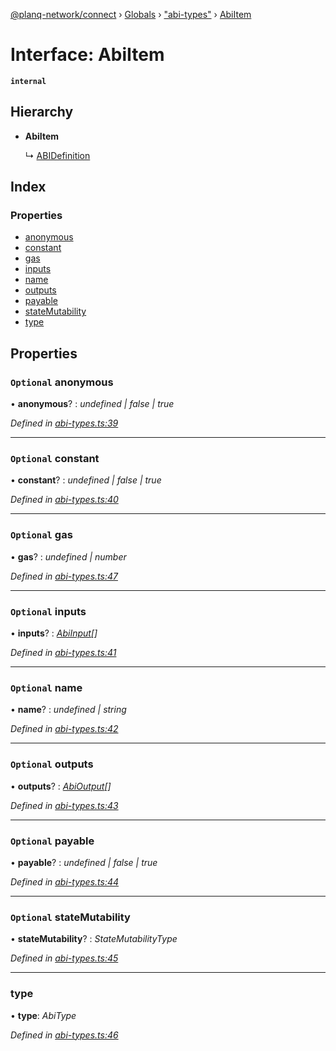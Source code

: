 [@planq-network/connect](../README.md) › [Globals](../globals.md) › ["abi-types"](../modules/_abi_types_.md) › [AbiItem](_abi_types_.abiitem.md)

# Interface: AbiItem

**`internal`** 

## Hierarchy

* **AbiItem**

  ↳ [ABIDefinition](_abi_types_.abidefinition.md)

## Index

### Properties

* [anonymous](_abi_types_.abiitem.md#optional-anonymous)
* [constant](_abi_types_.abiitem.md#optional-constant)
* [gas](_abi_types_.abiitem.md#optional-gas)
* [inputs](_abi_types_.abiitem.md#optional-inputs)
* [name](_abi_types_.abiitem.md#optional-name)
* [outputs](_abi_types_.abiitem.md#optional-outputs)
* [payable](_abi_types_.abiitem.md#optional-payable)
* [stateMutability](_abi_types_.abiitem.md#optional-statemutability)
* [type](_abi_types_.abiitem.md#type)

## Properties

### `Optional` anonymous

• **anonymous**? : *undefined | false | true*

*Defined in [abi-types.ts:39](https://github.com/planq-network/planq-sdk/blob/master/packages/sdk/connect/src/abi-types.ts#L39)*

___

### `Optional` constant

• **constant**? : *undefined | false | true*

*Defined in [abi-types.ts:40](https://github.com/planq-network/planq-sdk/blob/master/packages/sdk/connect/src/abi-types.ts#L40)*

___

### `Optional` gas

• **gas**? : *undefined | number*

*Defined in [abi-types.ts:47](https://github.com/planq-network/planq-sdk/blob/master/packages/sdk/connect/src/abi-types.ts#L47)*

___

### `Optional` inputs

• **inputs**? : *[AbiInput](_abi_types_.abiinput.md)[]*

*Defined in [abi-types.ts:41](https://github.com/planq-network/planq-sdk/blob/master/packages/sdk/connect/src/abi-types.ts#L41)*

___

### `Optional` name

• **name**? : *undefined | string*

*Defined in [abi-types.ts:42](https://github.com/planq-network/planq-sdk/blob/master/packages/sdk/connect/src/abi-types.ts#L42)*

___

### `Optional` outputs

• **outputs**? : *[AbiOutput](_abi_types_.abioutput.md)[]*

*Defined in [abi-types.ts:43](https://github.com/planq-network/planq-sdk/blob/master/packages/sdk/connect/src/abi-types.ts#L43)*

___

### `Optional` payable

• **payable**? : *undefined | false | true*

*Defined in [abi-types.ts:44](https://github.com/planq-network/planq-sdk/blob/master/packages/sdk/connect/src/abi-types.ts#L44)*

___

### `Optional` stateMutability

• **stateMutability**? : *StateMutabilityType*

*Defined in [abi-types.ts:45](https://github.com/planq-network/planq-sdk/blob/master/packages/sdk/connect/src/abi-types.ts#L45)*

___

###  type

• **type**: *AbiType*

*Defined in [abi-types.ts:46](https://github.com/planq-network/planq-sdk/blob/master/packages/sdk/connect/src/abi-types.ts#L46)*
